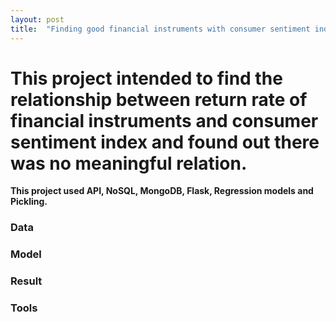 ```yaml
---
layout: post
title:  "Finding good financial instruments with consumer sentiment index data"
---
```


# This project intended to find the relationship between return rate of financial instruments and consumer sentiment index and found out there was no meaningful relation.
**This project used API, NoSQL, MongoDB, Flask, Regression models and Pickling.**

### Data


### Model


### Result


### Tools
